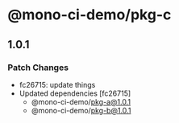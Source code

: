 # @mono-ci-demo/pkg-c

## 1.0.1

### Patch Changes

- fc26715: update things
- Updated dependencies [fc26715]
  - @mono-ci-demo/pkg-a@1.0.1
  - @mono-ci-demo/pkg-b@1.0.1
